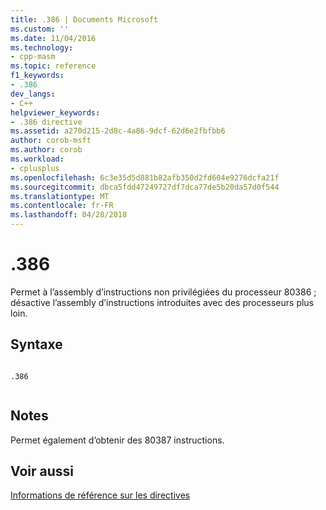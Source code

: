 ```yaml
---
title: .386 | Documents Microsoft
ms.custom: ''
ms.date: 11/04/2016
ms.technology:
- cpp-masm
ms.topic: reference
f1_keywords:
- .386
dev_langs:
- C++
helpviewer_keywords:
- .386 directive
ms.assetid: a270d215-2d8c-4a86-9dcf-62d6e2fbfbb6
author: corob-msft
ms.author: corob
ms.workload:
- cplusplus
ms.openlocfilehash: 6c3e35d5d881b82afb350d2fd604e9276dcfa21f
ms.sourcegitcommit: dbca5fdd47249727df7dca77de5b20da57d0f544
ms.translationtype: MT
ms.contentlocale: fr-FR
ms.lasthandoff: 04/28/2018
---
```

# <a name="386"></a>.386
Permet à l’assembly d’instructions non privilégiées du processeur 80386 ; désactive l’assembly d’instructions introduites avec des processeurs plus loin.  
  
## <a name="syntax"></a>Syntaxe  
  
```  
  
.386  
  
```  
  
## <a name="remarks"></a>Notes  
 Permet également d’obtenir des 80387 instructions.  
  
## <a name="see-also"></a>Voir aussi  
 [Informations de référence sur les directives](../../assembler/masm/directives-reference.md)